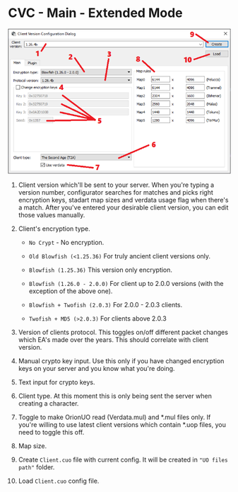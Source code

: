 # CVC - Main - Extended Mode

![main](../../img/configuration-editor-main.png)

1) Client version which'll be sent to your server. When you're typing a version number, configurator searches for matches and picks right encryption keys, stadart map sizes and verdata usage flag when there's a match. After you've entered your desirable client version, you can edit those values manually.

2) Client's encryption type.

    - `No Crypt` - No encryption.

    - `Old Blowfish (<1.25.36)` For truly ancient client versions only.

    - `Blowfish (1.25.36)` This version only encryption.

    - `Blowfish (1.26.0 - 2.0.0)` For client up to 2.0.0 versions (with the exception of the above one).

    - `Blowfish + Twofish (2.0.3)` For 2.0.0 - 2.0.3 clients.

    - `Twofish + MD5 (>2.0.3)` For clients above 2.0.3

3) Version of clients protocol. This toggles on/off different packet changes which EA's made over the years. This should correlate with client version.

4) Manual crypto key input. Use  this only if you have changed encryption keys on your server and you know what you're doing.

5) Text input for crypto keys.

6) Client type. At this moment this is only being sent the server when creating a character.

7) Toggle to make OrionUO read (Verdata.mul) and *.mul files only. If you're willing to use latest client versions which contain *.uop files, you need to toggle this off.

8) Map size.

9) Create `Client.cuo` file with current config. It will be created in `"UO files path"` folder.

10) Load `Client.cuo` config file.
